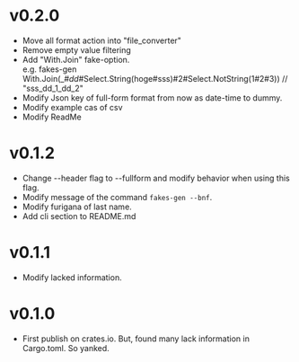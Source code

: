 # v0.2.0
* Move all format action into "file_converter"
* Remove empty value filtering
* Add "With.Join" fake-option. <br/>
e.g. fakes-gen With.Join(_#_dd_#Select.String(hoge#sss)#2#Select.NotString(1#2#3))  // "sss_dd_1_dd_2"
* Modify Json key of full-form format from now as date-time to dummy.
* Modify example cas of csv
* Modify ReadMe

# v0.1.2
* Change --header flag to --fullform and modify behavior when using this flag.
* Modify message of the command ```fakes-gen --bnf```.
* Modify furigana of last name.
* Add cli section to README.md

# v0.1.1
* Modify lacked information.

# v0.1.0
* First publish on crates.io. But, found many lack information in Cargo.toml. So yanked.
